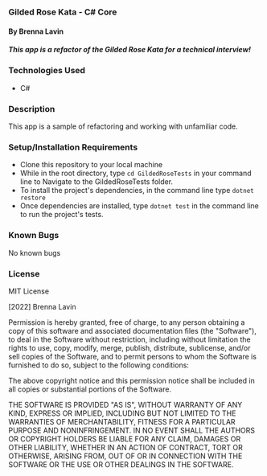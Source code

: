 ### Gilded Rose Kata - C# Core

#### By Brenna Lavin

##### This app is a refactor of the Gilded Rose Kata for a technical interview!

### Technologies Used

* C#

### Description

This app is a sample of refactoring and working with unfamiliar code.

### Setup/Installation Requirements

* Clone this repository to your local machine
* While in the root directory, type ```cd GildedRoseTests``` in your command line to Navigate to the GildedRoseTests folder.
* To install the project's dependencies, in the command line type ```dotnet restore```
* Once dependencies are installed, type ```dotnet test``` in the command line to run the project's tests.

### Known Bugs

No known bugs

### License

MIT License

[2022] Brenna Lavin

Permission is hereby granted, free of charge, to any person obtaining a copy of this software and associated documentation files (the "Software"), to deal in the Software without restriction, including without limitation the rights to use, copy, modify, merge, publish, distribute, sublicense, and/or sell copies of the Software, and to permit persons to whom the Software is furnished to do so, subject to the following conditions:

The above copyright notice and this permission notice shall be included in all copies or substantial portions of the Software.

THE SOFTWARE IS PROVIDED "AS IS", WITHOUT WARRANTY OF ANY KIND, EXPRESS OR IMPLIED, INCLUDING BUT NOT LIMITED TO THE WARRANTIES OF MERCHANTABILITY, FITNESS FOR A PARTICULAR PURPOSE AND NONINFRINGEMENT. IN NO EVENT SHALL THE AUTHORS OR COPYRIGHT HOLDERS BE LIABLE FOR ANY CLAIM, DAMAGES OR OTHER LIABILITY, WHETHER IN AN ACTION OF CONTRACT, TORT OR OTHERWISE, ARISING FROM, OUT OF OR IN CONNECTION WITH THE SOFTWARE OR THE USE OR OTHER DEALINGS IN THE SOFTWARE.